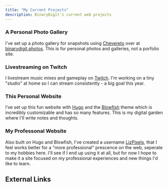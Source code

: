 ```yaml
---
title: "My Current Projects"
description: BinaryDigit's current web projects
---
```

### A Personal Photo Gallery

I've set up a photo gallery for snapshots using [Chevereto](https://chevereto.com) over at [binarydigit.photos](https://binarydigit.photos). This is for personal photos and galleries, not a porfolio site.

### Livestreaming on Twitch

I livestream music mixes and gameplay on [Twitch](https://www.twitch.tv/binarydigit/about). I'm working on a tiny "studio" at home so I can stream consistently - a big goal this year.

### This Personal Website

I’ve set up this fun website with [Hugo](https://gohugo.io) and the [Blowfish](https://blowfish.page) theme which is incredibly customizable and has so many features. This is my digital garden where I'll write notes and thoughts.

### My Professonal Website

Also built on Hugo and Blowfish, I've created a username [LizPixels](https://lizpixels.com), that I feel works better for a "more professional" prescence on the web, seperate to my hobbies here. I'll see if I end up using it at all, but for now I hope to make it a site focused on my professional experiences and new things I'd like to learn.

## External Links